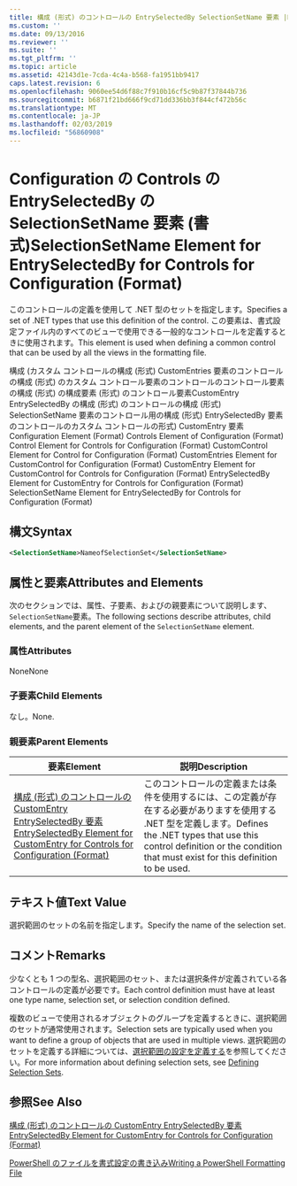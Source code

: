 ```yaml
---
title: 構成 (形式) のコントロールの EntrySelectedBy SelectionSetName 要素 |Microsoft Docs
ms.custom: ''
ms.date: 09/13/2016
ms.reviewer: ''
ms.suite: ''
ms.tgt_pltfrm: ''
ms.topic: article
ms.assetid: 42143d1e-7cda-4c4a-b568-fa1951bb9417
caps.latest.revision: 6
ms.openlocfilehash: 9060ee54d6f88c7f910b16cf5c9b87f37844b736
ms.sourcegitcommit: b6871f21bd666f9cd71dd336bb3f844cf472b56c
ms.translationtype: MT
ms.contentlocale: ja-JP
ms.lasthandoff: 02/03/2019
ms.locfileid: "56860908"
---
```

# <a name="selectionsetname-element-for-entryselectedby-for-controls-for-configuration-format"></a><span data-ttu-id="00dbd-102">Configuration の Controls の EntrySelectedBy の SelectionSetName 要素 (書式)</span><span class="sxs-lookup"><span data-stu-id="00dbd-102">SelectionSetName Element for EntrySelectedBy for Controls for Configuration (Format)</span></span>

<span data-ttu-id="00dbd-103">このコントロールの定義を使用して .NET 型のセットを指定します。</span><span class="sxs-lookup"><span data-stu-id="00dbd-103">Specifies a set of .NET types that use this definition of the control.</span></span> <span data-ttu-id="00dbd-104">この要素は、書式設定ファイル内のすべてのビューで使用できる一般的なコントロールを定義するときに使用されます。</span><span class="sxs-lookup"><span data-stu-id="00dbd-104">This element is used when defining a common control that can be used by all the views in the formatting file.</span></span>

<span data-ttu-id="00dbd-105">構成 (カスタム コントロールの構成 (形式) CustomEntries 要素のコントロールの構成 (形式) のカスタム コントロール要素のコントロールのコントロール要素の構成 (形式) の構成要素 (形式) のコントロール要素CustomEntry EntrySelectedBy の構成 (形式) のコントロールの構成 (形式) SelectionSetName 要素のコントロール用の構成 (形式) EntrySelectedBy 要素のコントロールのカスタム コントロールの形式) CustomEntry 要素</span><span class="sxs-lookup"><span data-stu-id="00dbd-105">Configuration Element (Format) Controls Element of Configuration (Format) Control Element for Controls for Configuration (Format) CustomControl Element for Control for Configuration (Format) CustomEntries Element for CustomControl for Configuration (Format) CustomEntry Element for CustomControl for Controls for Configuration (Format) EntrySelectedBy Element for CustomEntry for Controls for Configuration (Format) SelectionSetName Element for EntrySelectedBy for Controls for Configuration (Format)</span></span>

## <a name="syntax"></a><span data-ttu-id="00dbd-106">構文</span><span class="sxs-lookup"><span data-stu-id="00dbd-106">Syntax</span></span>

```xml
<SelectionSetName>NameofSelectionSet</SelectionSetName>

```

## <a name="attributes-and-elements"></a><span data-ttu-id="00dbd-107">属性と要素</span><span class="sxs-lookup"><span data-stu-id="00dbd-107">Attributes and Elements</span></span>

<span data-ttu-id="00dbd-108">次のセクションでは、属性、子要素、およびの親要素について説明します、`SelectionSetName`要素。</span><span class="sxs-lookup"><span data-stu-id="00dbd-108">The following sections describe attributes, child elements, and the parent element of the `SelectionSetName` element.</span></span>

### <a name="attributes"></a><span data-ttu-id="00dbd-109">属性</span><span class="sxs-lookup"><span data-stu-id="00dbd-109">Attributes</span></span>

<span data-ttu-id="00dbd-110">None</span><span class="sxs-lookup"><span data-stu-id="00dbd-110">None</span></span>

### <a name="child-elements"></a><span data-ttu-id="00dbd-111">子要素</span><span class="sxs-lookup"><span data-stu-id="00dbd-111">Child Elements</span></span>

<span data-ttu-id="00dbd-112">なし。</span><span class="sxs-lookup"><span data-stu-id="00dbd-112">None.</span></span>

### <a name="parent-elements"></a><span data-ttu-id="00dbd-113">親要素</span><span class="sxs-lookup"><span data-stu-id="00dbd-113">Parent Elements</span></span>

|<span data-ttu-id="00dbd-114">要素</span><span class="sxs-lookup"><span data-stu-id="00dbd-114">Element</span></span>|<span data-ttu-id="00dbd-115">説明</span><span class="sxs-lookup"><span data-stu-id="00dbd-115">Description</span></span>|
|-------------|-----------------|
|[<span data-ttu-id="00dbd-116">構成 (形式) のコントロールの CustomEntry EntrySelectedBy 要素</span><span class="sxs-lookup"><span data-stu-id="00dbd-116">EntrySelectedBy Element for CustomEntry for Controls for Configuration (Format)</span></span>](./entryselectedby-element-for-customentry-for-controls-for-configuration-format.md)|<span data-ttu-id="00dbd-117">このコントロールの定義または条件を使用するには、この定義が存在する必要がありますを使用する .NET 型を定義します。</span><span class="sxs-lookup"><span data-stu-id="00dbd-117">Defines the .NET types that use this control definition or the condition that must exist for this definition to be used.</span></span>|

## <a name="text-value"></a><span data-ttu-id="00dbd-118">テキスト値</span><span class="sxs-lookup"><span data-stu-id="00dbd-118">Text Value</span></span>

<span data-ttu-id="00dbd-119">選択範囲のセットの名前を指定します。</span><span class="sxs-lookup"><span data-stu-id="00dbd-119">Specify the name of the selection set.</span></span>

## <a name="remarks"></a><span data-ttu-id="00dbd-120">コメント</span><span class="sxs-lookup"><span data-stu-id="00dbd-120">Remarks</span></span>

<span data-ttu-id="00dbd-121">少なくとも 1 つの型名、選択範囲のセット、または選択条件が定義されている各コントロールの定義が必要です。</span><span class="sxs-lookup"><span data-stu-id="00dbd-121">Each control definition must have at least one type name, selection set, or selection condition defined.</span></span>

<span data-ttu-id="00dbd-122">複数のビューで使用されるオブジェクトのグループを定義するときに、選択範囲のセットが通常使用されます。</span><span class="sxs-lookup"><span data-stu-id="00dbd-122">Selection sets are typically used when you want to define a group of objects that are used in multiple views.</span></span> <span data-ttu-id="00dbd-123">選択範囲のセットを定義する詳細については、[選択範囲の設定を定義する](./defining-selection-sets.md)を参照してください。</span><span class="sxs-lookup"><span data-stu-id="00dbd-123">For more information about defining selection sets, see [Defining Selection Sets](./defining-selection-sets.md).</span></span>

## <a name="see-also"></a><span data-ttu-id="00dbd-124">参照</span><span class="sxs-lookup"><span data-stu-id="00dbd-124">See Also</span></span>

[<span data-ttu-id="00dbd-125">構成 (形式) のコントロールの CustomEntry EntrySelectedBy 要素</span><span class="sxs-lookup"><span data-stu-id="00dbd-125">EntrySelectedBy Element for CustomEntry for Controls for Configuration (Format)</span></span>](./entryselectedby-element-for-customentry-for-controls-for-configuration-format.md)

[<span data-ttu-id="00dbd-126">PowerShell のファイルを書式設定の書き込み</span><span class="sxs-lookup"><span data-stu-id="00dbd-126">Writing a PowerShell Formatting File</span></span>](./writing-a-powershell-formatting-file.md)
